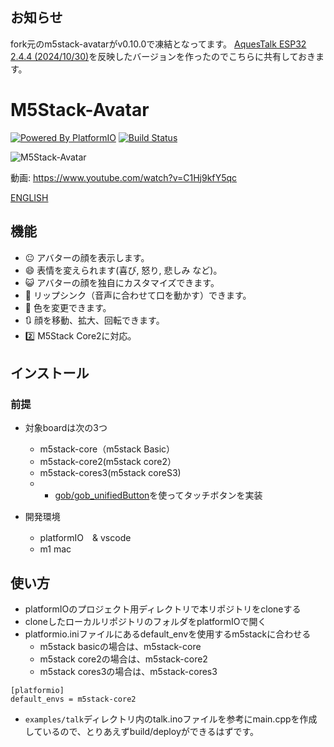 ## お知らせ

fork元のm5stack-avatarがv0.10.0で凍結となってます。
[AquesTalk ESP32	2.4.4 (2024/10/30)](https://www.a-quest.com/products/aquestalk_esp32.html)を反映したバージョンを作ったのでこちらに共有しておきます。

# M5Stack-Avatar

[![Powered By PlatformIO](https://img.shields.io/badge/powered-PlatformIO-brightgreen)](https://platformio.org/)
[![Build Status](https://travis-ci.com/meganetaaan/m5stack-avatar.svg?branch=master)](https://travis-ci.com/meganetaaan/m5stack-avatar)

![M5Stack-Avatar](docs/image/avatar.gif)

動画: https://www.youtube.com/watch?v=C1Hj9kfY5qc

[ENGLISH](README.md)

## 機能

* :neutral_face:     アバターの顔を表示します。
* :smile:            表情を変えられます(喜び, 怒り, 悲しみ など)。
* :smiley_cat:       アバターの顔を独自にカスタマイズできます。
* :kiss:             リップシンク（音声に合わせて口を動かす）できます。
* :art:              色を変更できます。
* :arrows_clockwise: 顔を移動、拡大、回転できます。
* :two:              M5Stack Core2に対応。

## インストール

### 前提

- 対象boardは次の3つ
  - m5stack-core（m5stack Basic）
  - m5stack-core2(m5stack core2）
  - m5stack-cores3(m5stack coreS3) 
  - - [gob/gob_unifiedButton](https://github.com/GOB52/gob_unifiedButton)を使ってタッチボタンを実装

- 開発環境
  - platformIO　& vscode
  - m1 mac

## 使い方

- platformIOのプロジェクト用ディレクトリで本リポジトリをcloneする
- cloneしたローカルリポジトリのフォルダをplatformIOで開く
- platformio.iniファイルにあるdefault_envを使用するm5stackに合わせる
  - m5stack basicの場合は、m5stack-core
  - m5stack core2の場合は、m5stack-core2
  - m5stack cores3の場合は、m5stack-cores3

```
[platformio]
default_envs = m5stack-core2
```

- `examples/talk`ディレクトリ内のtalk.inoファイルを参考にmain.cppを作成しているので、とりあえずbuild/deployができるはずです。
